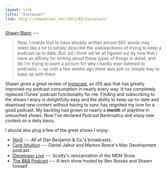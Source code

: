 ```yaml
---
layout: link
title: "Instacast"
link: http://shawnblanc.net/2011/03/instacast/
---
```


[Shawn Blanc](http://shawnblanc.net/2011/03/instacast/) ---

>Now, I realize that to have already written almost 600 words may seem like a lot to simply describe the awkwardness of trying to keep a podcast up to date. But: (a) I think we’ve all figured out by now that I have an affinity for writing about these types of things in detail; and (b) I’m trying to paint a picture for why I hardly ever listened to podcasts — up until a few weeks ago there was just no simple way to keep up with them.

Shawn gives a great review of [Instacast](http://www.vemedio.com/products/instacast), an iOS app that has greatly improved my podcast consumption in nearly every way. It has completely replaced iTunes' podcast functionality for me. Finding and subscribing to the shows I enjoy is delightfully easy and the ability to keep up-to-date and download new content without having to sync has reignited my love for a good podcast. My backlog had grown to nearly a **month** of playtime in untouched shows. Now I've declared Podcast Bankruptcy and enjoy new content on a daily basis.

I should also plug a few of the great shows I enjoy:

* [5by5](http://5by5.tv/) --- All of Dan Benjamin & Co.'s broadcasts.
* [Core Intuition](http://www.coreint.org/) --- Daniel Jalkut and Manton Reece's Mac Development podcast.
* [iDeveloper Live](http://ideveloper.tv/shows) --- Scotty's reincarnation of the MDN Show.
* [The B&B Podcast](http://thebbpodcast.com/) --- A tech show hosted by Ben Brooks and Shawn himself.

